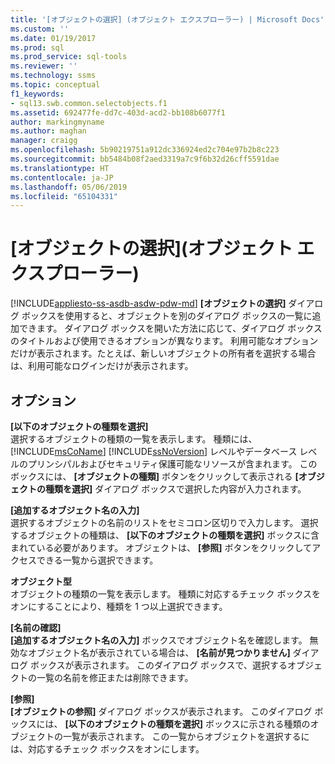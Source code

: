 ```yaml
---
title: '[オブジェクトの選択] (オブジェクト エクスプローラー) | Microsoft Docs'
ms.custom: ''
ms.date: 01/19/2017
ms.prod: sql
ms.prod_service: sql-tools
ms.reviewer: ''
ms.technology: ssms
ms.topic: conceptual
f1_keywords:
- sql13.swb.common.selectobjects.f1
ms.assetid: 692477fe-dd7c-403d-acd2-bb108b6077f1
author: markingmyname
ms.author: maghan
manager: craigg
ms.openlocfilehash: 5b90219751a912dc336924ed2c704e97b2b8c223
ms.sourcegitcommit: bb5484b08f2aed3319a7c9f6b32d26cff5591dae
ms.translationtype: HT
ms.contentlocale: ja-JP
ms.lasthandoff: 05/06/2019
ms.locfileid: "65104331"
---
```

# <a name="select-objects-object-explorer"></a>[オブジェクトの選択]\(オブジェクト エクスプローラー)
[!INCLUDE[appliesto-ss-asdb-asdw-pdw-md](../../includes/appliesto-ss-asdb-asdw-pdw-md.md)]
**[オブジェクトの選択]** ダイアログ ボックスを使用すると、オブジェクトを別のダイアログ ボックスの一覧に追加できます。 ダイアログ ボックスを開いた方法に応じて、ダイアログ ボックスのタイトルおよび使用できるオプションが異なります。 利用可能なオプションだけが表示されます。たとえば、新しいオブジェクトの所有者を選択する場合は、利用可能なログインだけが表示されます。  
  
## <a name="options"></a>オプション  
**[以下のオブジェクトの種類を選択]**  
選択するオブジェクトの種類の一覧を表示します。 種類には、 [!INCLUDE[msCoName](../../includes/msconame_md.md)] [!INCLUDE[ssNoVersion](../../includes/ssnoversion-md.md)] レベルやデータベース レベルのプリンシパルおよびセキュリティ保護可能なリソースが含まれます。 このボックスには、 **[オブジェクトの種類]** ボタンをクリックして表示される **[オブジェクトの種類を選択]** ダイアログ ボックスで選択した内容が入力されます。  
  
**[追加するオブジェクト名の入力]**  
選択するオブジェクトの名前のリストをセミコロン区切りで入力します。 選択するオブジェクトの種類は、 **[以下のオブジェクトの種類を選択]** ボックスに含まれている必要があります。 オブジェクトは、 **[参照]** ボタンをクリックしてアクセスできる一覧から選択できます。  
  
**オブジェクト型**  
オブジェクトの種類の一覧を表示します。 種類に対応するチェック ボックスをオンにすることにより、種類を 1 つ以上選択できます。  
  
**[名前の確認]**  
**[追加するオブジェクト名の入力]** ボックスでオブジェクト名を確認します。 無効なオブジェクト名が表示されている場合は、 **[名前が見つかりません]** ダイアログ ボックスが表示されます。 このダイアログ ボックスで、選択するオブジェクトの一覧の名前を修正または削除できます。  
  
**[参照]**  
**[オブジェクトの参照]** ダイアログ ボックスが表示されます。 このダイアログ ボックスには、 **[以下のオブジェクトの種類を選択]** ボックスに示される種類のオブジェクトの一覧が表示されます。 この一覧からオブジェクトを選択するには、対応するチェック ボックスをオンにします。  
  
